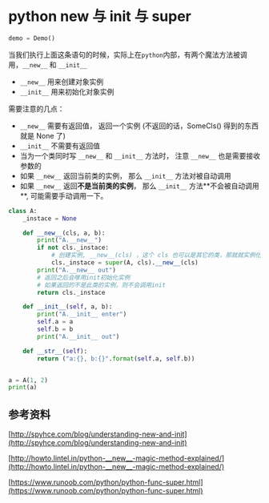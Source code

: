 # python new 与 init 与 super

```python
demo = Demo()
```

当我们执行上面这条语句的时候，实际上在`python`内部，有两个魔法方法被调用，`__new__` 和 `__init__` 

* `__new__` 用来创建对象实例
* `__init__` 用来初始化对象实例



需要注意的几点：

* `__new__` 需要有返回值， 返回一个实例 (不返回的话，SomeCls() 得到的东西就是 None 了)
* `__init__` 不需要有返回值
* 当为一个类同时写 `__new__` 和 `__init__` 方法时， 注意 `__new__` 也是需要接收参数的
* 如果 `__new__` 返回当前类的实例， 那么 `__init__` 方法对被自动调用
* 如果 `__new__` 返回**不是当前类的实例**， 那么 `__init__` 方法**不会被自动调用 **, 可能需要手动调用一下。

```python
class A:
    _instace = None

    def __new__(cls, a, b):
        print("A.__new__")
        if not cls._instace:
            # 创建实例, __new__(cls) ，这个 cls 也可以是其它的类，那就就实例化出来的一个其它的类别的对象
            cls._instace = super(A, cls).__new__(cls)
        print("A.__new__ out")
        # 返回之后会嗲用init初始化实例
        # 如果返回的不是此类的实例，则不会调用init
        return cls._instace

    def __init__(self, a, b):
        print("A.__init__ enter")
        self.a = a
        self.b = b
        print("A.__init__ out")

    def __str__(self):
        return ("a:{}, b:{}".format(self.a, self.b))


a = A(1, 2)
print(a)
```



## 参考资料

[http://spyhce.com/blog/understanding-new-and-init](http://spyhce.com/blog/understanding-new-and-init)

[http://howto.lintel.in/python-__new__-magic-method-explained/](http://howto.lintel.in/python-__new__-magic-method-explained/)

[https://www.runoob.com/python/python-func-super.html](https://www.runoob.com/python/python-func-super.html)
